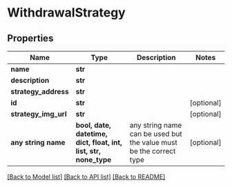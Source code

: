 # WithdrawalStrategy


## Properties
Name | Type | Description | Notes
------------ | ------------- | ------------- | -------------
**name** | **str** |  | 
**description** | **str** |  | 
**strategy_address** | **str** |  | 
**id** | **str** |  | [optional] 
**strategy_img_url** | **str** |  | [optional] 
**any string name** | **bool, date, datetime, dict, float, int, list, str, none_type** | any string name can be used but the value must be the correct type | [optional]

[[Back to Model list]](../README.md#documentation-for-models) [[Back to API list]](../README.md#documentation-for-api-endpoints) [[Back to README]](../README.md)


